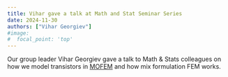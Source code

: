 ```yaml
---
title: Vihar gave a talk at Math and Stat Seminar Series
date: 2024-11-30
authors: ["Vihar Georgiev"]
#image:
#  focal_point: 'top'
---
```

<!--more-->
Our group leader Vihar Georgiev gave a talk to Math & Stats colleagues on how we model transistors in [MOFEM](www.mofem.eng.gla.ac.uk/mofem/html/index.html) and how mix formulation FEM works.  

